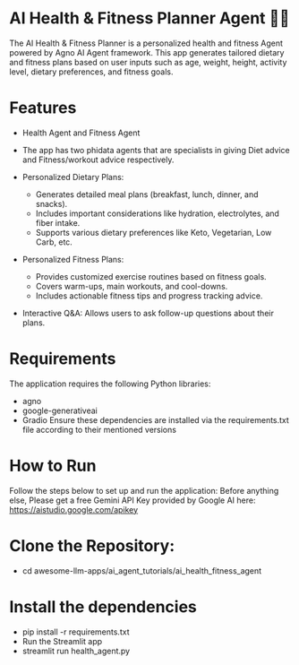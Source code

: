 # AI Health & Fitness Planner Agent 🏋️‍♂️
The AI Health & Fitness Planner is a personalized health and fitness Agent powered by Agno AI Agent framework. This app generates tailored dietary and fitness plans based on user inputs such as age, weight, height, activity level, dietary preferences, and fitness goals.

# Features
 - Health Agent and Fitness Agent

  - The app has two phidata agents that are specialists in giving Diet advice and Fitness/workout advice respectively.
- Personalized Dietary Plans:

  - Generates detailed meal plans (breakfast, lunch, dinner, and snacks).
  - Includes important considerations like hydration, electrolytes, and fiber intake.
  - Supports various dietary preferences like Keto, Vegetarian, Low Carb, etc.
- Personalized Fitness Plans:

  - Provides customized exercise routines based on fitness goals.
  - Covers warm-ups, main workouts, and cool-downs.
  - Includes actionable fitness tips and progress tracking advice.
- Interactive Q&A: Allows users to ask follow-up questions about their plans.

# Requirements
The application requires the following Python libraries:

- agno
- google-generativeai
- Gradio
Ensure these dependencies are installed via the requirements.txt file according to their mentioned versions

# How to Run
Follow the steps below to set up and run the application: Before anything else, Please get a free Gemini API Key provided by Google AI here: https://aistudio.google.com/apikey

# Clone the Repository:
- cd awesome-llm-apps/ai_agent_tutorials/ai_health_fitness_agent
# Install the dependencies

- pip install -r requirements.txt
- Run the Streamlit app
- streamlit run health_agent.py
